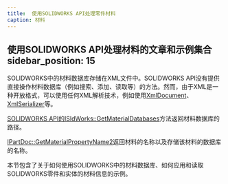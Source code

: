 ```yaml
---
title:  使用SOLIDWORKS API处理零件材料
caption: 材料
---
```

 使用SOLIDWORKS API处理材料的文章和示例集合
sidebar_position: 15
---
SOLIDWORKS中的材料数据库存储在XML文件中。SOLIDWORKS API没有提供直接操作材料数据库（例如搜索、添加、读取等）的方法。然而，由于XML是一种开放格式，可以使用任何XML解析技术，例如使用[XmlDocument](https://docs.microsoft.com/en-us/dotnet/api/system.xml.xmldocument)、[XmlSerializer](https://docs.microsoft.com/en-us/dotnet/api/system.xml.serialization.xmlserializer)等。

[SOLIDWORKS API的ISldWorks::GetMaterialDatabases](https://help.solidworks.com/2018/english/api/sldworksapi/solidworks.interop.sldworks~solidworks.interop.sldworks.isldworks~getmaterialdatabases.html)方法返回材料数据库的路径。

[IPartDoc::GetMaterialPropertyName2](https://help.solidworks.com/2018/english/api/sldworksapi/solidworks.interop.sldworks~solidworks.interop.sldworks.ipartdoc~getmaterialpropertyname2.html)返回材料的名称以及存储该材料的数据库的名称。

本节包含了关于如何使用SOLIDWORKS中的材料数据库、如何应用和读取SOLIDWORKS零件和实体的材料信息的示例。